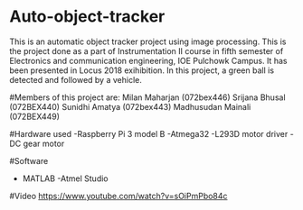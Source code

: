 # Auto-object-tracker
This is an automatic object tracker project using image processing. This is the project done as a part of Instrumentation II course in fifth semester of  Electronics and communication engineering, IOE Pulchowk Campus. It has been presented in Locus 2018 exihibition. In this project, a green ball is detected and followed by a vehicle.

#Members of this project are:
  Milan Maharjan (072bex446)
  Srijana Bhusal (072BEX440)
  Sunidhi Amatya (072bex443)
  Madhusudan Mainali (072BEX449)
  
#Hardware used
 -Raspberry Pi 3 model B
 -Atmega32
 -L293D motor driver
 -DC gear motor
 
#Software
 - MATLAB
 -Atmel Studio
 
#Video
https://www.youtube.com/watch?v=sOiPmPbo84c
